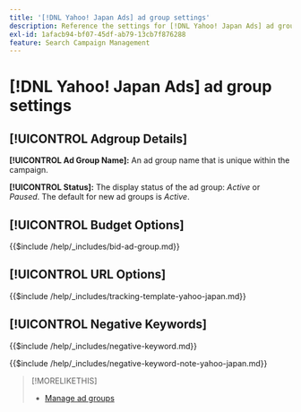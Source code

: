 ```yaml
---
title: '[!DNL Yahoo! Japan Ads] ad group settings'
description: Reference the settings for [!DNL Yahoo! Japan Ads] ad groups.
exl-id: 1afacb94-bf07-45df-ab79-13cb7f876288
feature: Search Campaign Management
---
```

# [!DNL Yahoo! Japan Ads] ad group settings

## [!UICONTROL Adgroup Details]

**[!UICONTROL Ad Group Name]:** An ad group name that is unique within the campaign.

**[!UICONTROL Status]:** The display status of the ad group: *Active* or *Paused*. The default for new ad groups is *Active*.

## [!UICONTROL Budget Options]

<!-- **[!UICONTROL Bid]:** -->

{{$include /help/_includes/bid-ad-group.md}}

## [!UICONTROL URL Options]

<!-- **[!UICONTROL Tracking Template]:** -->

{{$include /help/_includes/tracking-template-yahoo-japan.md}}

## [!UICONTROL Negative Keywords]

<!-- **[!UICONTROL Negative Keywords]:** -->

{{$include /help/_includes/negative-keyword.md}}

<!-- Note for **[!UICONTROL Negative Keywords]:** -->

{{$include /help/_includes/negative-keyword-note-yahoo-japan.md}}

>[!MORELIKETHIS]
>
>* [Manage ad groups](/help/search-social-commerce/campaign-management/campaigns/ad-group-manage.md)
